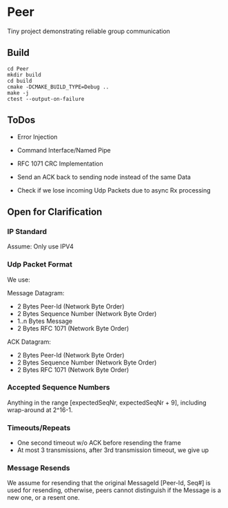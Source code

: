 # Peer
Tiny project demonstrating reliable group communication

## Build

```
cd Peer
mkdir build
cd build
cmake -DCMAKE_BUILD_TYPE=Debug ..
make -j
ctest --output-on-failure
```

## ToDos

* Error Injection
* Command Interface/Named Pipe
* RFC 1071 CRC Implementation

* Send an ACK back to sending node instead of the same Data 
* Check if we lose incoming Udp Packets due to async Rx processing

## Open for Clarification

### IP Standard

Assume: Only use IPV4

### Udp Packet Format

We use: 

Message Datagram:
* 2 Bytes Peer-Id (Network Byte Order)
* 2 Bytes Sequence Number (Network Byte Order)
* 1..n Bytes Message
* 2 Bytes RFC 1071 (Network Byte Order)

ACK Datagram:
* 2 Bytes Peer-Id (Network Byte Order)
* 2 Bytes Sequence Number (Network Byte Order)
* 2 Bytes RFC 1071 (Network Byte Order)

### Accepted Sequence Numbers

Anything in the range [expectedSeqNr, expectedSeqNr + 9], including wrap-around at 2^16-1.

### Timeouts/Repeats

* One second timeout w/o ACK before resending the frame
* At most 3 transmissions, after 3rd transmission timeout, we give up

### Message Resends

We assume for resending that the original MessageId [Peer-Id, Seq#] is used for resending, otherwise, peers cannot distinguish if the Message is a new one, or a resent one.

